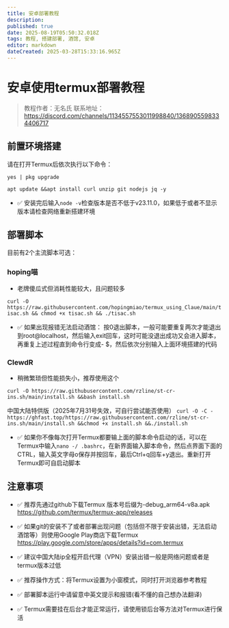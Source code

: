 ```yaml
---
title: 安卓部署教程
description: 
published: true
date: 2025-08-19T05:50:32.018Z
tags: 教程, 搭建部署, 酒馆, 安卓
editor: markdown
dateCreated: 2025-03-28T15:33:16.965Z
---
```


# 安卓使用termux部署教程
> 教程作者：无名氏
联系地址：https://discord.com/channels/1134557553011998840/1368905598334406717
## 前置环境搭建
请在打开Termux后依次执行以下命令：


`yes | pkg upgrade`

`apt update &&apt install curl unzip git nodejs jq -y`


- ✅ 安装完后输入`node -v`检查版本是否不低于v23.11.0，如果低于或者不显示版本请检查网络重新搭建环境



## 部署脚本
目前有2个主流脚本可选：


### hoping喵
- 老牌傻瓜式但消耗性能较大，且问题较多

`curl -O https://raw.githubusercontent.com/hopingmiao/termux_using_Claue/main/tisac.sh && chmod +x tisac.sh && ./tisac.sh
`
- ✅ 如果出现报错无法启动酒馆：
按0退出脚本，一般可能要重复两次才能退出到root@localhost，然后输入exit回车，这时可能没退出成功又会进入脚本，再重复上述过程直到命令行变成- $，然后依次分别输入上面环境搭建的代码

### ClewdR
- 稍微繁琐但性能损失小，推荐使用这个

`curl -O https://raw.githubusercontent.com/rzline/st-cr-ins.sh/main/install.sh &&bash install.sh`

中国大陆特供版（2025年7月31号失效，可自行尝试能否使用）
`curl -O -C - https://ghfast.top/https://raw.githubusercontent.com/rzline/st-cr-ins.sh/main/install.sh &&chmod +x install.sh &&./install.sh`
- ✅ 如果你不像每次打开Termux都要输上面的脚本命令启动的话，可以在Termux中输入`nano -/ .bashrc`，在新界面输入脚本命令，然后点界面下面的CTRL，输入英文字母o保存并按回车，最后Ctrl+q回车+y退出。重新打开Termux即可自启动脚本

## 注意事项
- ✅ 推荐先通过github下载Termux
版本号后缀为-debug_arm64-v8a.apk
https://github.com/termux/termux-app/releases
- ✅ 如果git的安装不了或者部署出现问题（包括但不限于安装出错，无法启动酒馆等）则使用Google Play商店下载Termux
https://play.google.com/store/apps/details?id=com.termux

- ✅ 建议中国大陆ip全程开启代理（VPN）安装出错一般是网络问题或者是termux版本过低
- ✅ 推荐操作方式：将Termux设置为小窗模式，同时打开浏览器参考教程
- ✅ 部署脚本运行中请留意中英文提示和报错(看不懂的自己想办法翻译)
- ✅ Termux需要挂在后台才能正常运行，请使用锁后台等方法对Termux进行保活
